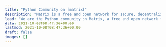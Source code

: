 ```yaml
---
title: "Python Community on [matrix]"
description: "Matrix is a free and open network for secure, decentralized communication."
lead: "We are the Python community on Matrix, a free and open network for secure, decentralized communication."
date: 2021-10-03T08:47:36+00:00
lastmod: 2021-10-08T08:47:36+00:00
draft: false
images: []
---
```

